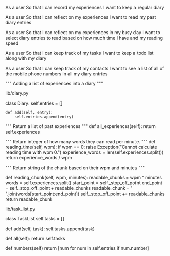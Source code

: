 As a user
So that I can record my experiences
I want to keep a regular diary

As a user
So that I can reflect on my experiences
I want to read my past diary entries

As a user
So that I can reflect on my experiences in my busy day
I want to select diary entries to read based on how much time I have and my reading speed

As a user
So that I can keep track of my tasks
I want to keep a todo list along with my diary

As a user
So that I can keep track of my contacts
I want to see a list of all of the mobile phone numbers in all my diary entries

"""
Adding a list of experiences into a diary
"""

lib/diary.py

class Diary:
    self.entries = []

    def add(self, entry):
        self.entries.append(entry)
"""
Return a list of past experiences
"""
    def all_experiences(self):
        return self.experiences

"""
Return integer of how many words they can read per minute.
"""
    def reading_time(self, wpm):
        if wpm == 0:
            raise Exception("Cannot calculate reading time with wpm 0.")
        experience_words = len(self.experiences.split())
        return experience_words / wpm 

"""
Return string of the chunk based on their wpm and minutes
"""

def reading_chunk(self, wpm, minutes):
        readable_chunks = wpm * minutes
        words = self.experiences.split()
        start_point = self._stop_off_point
        end_point = self._stop_off_point + readable_chunks
        readable_chunk = " ".join(words[start_point:end_point])
        self._stop_off_point += readable_chunks
        return readable_chunk

lib/task_list.py

class TaskList
    self.tasks = []

def add(self, task):
    self.tasks.append(task)

def all(self):
    return self.tasks

def numbers(self)
    return [num for num in self.entries if num.number]
